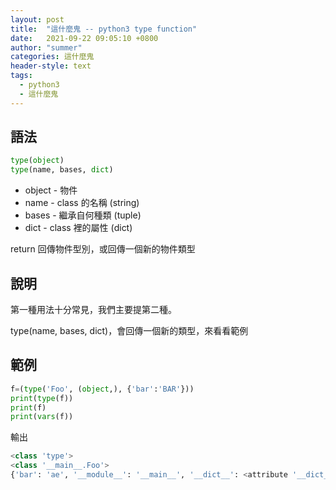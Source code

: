 ```yaml
---
layout: post
title:  "這什麼鬼 -- python3 type function"
date:   2021-09-22 09:05:10 +0800
author: "summer"
categories: 這什麼鬼
header-style: text
tags:
  - python3
  - 這什麼鬼
---
```


## 語法

```python
type(object)
type(name, bases, dict)
```

* object - 物件
* name - class 的名稱 (string)
* bases - 繼承自何種類 (tuple)
* dict - class 裡的屬性 (dict)

return 回傳物件型別，或回傳一個新的物件類型

## 說明

第一種用法十分常見，我們主要提第二種。

type(name, bases, dict)，會回傳一個新的類型，來看看範例

## 範例

```python
f=(type('Foo', (object,), {'bar':'BAR'}))
print(type(f))
print(f)
print(vars(f))
```

輸出

```python
<class 'type'>
<class '__main__.Foo'>
{'bar': 'ae', '__module__': '__main__', '__dict__': <attribute '__dict__' of 'Foo' objects>, '__weakref__': <attribute '__weakref__' of 'Foo' objects>, '__doc__': None}
```
